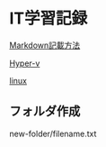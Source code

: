 # IT学習記録

[Markdown記載方法](./how-to-markdown.md)

[Hyper-v](./hyper-v/basic.md)

[linux](./linux/about-linux.md)



## フォルダ作成
new-folder/filename.txt

